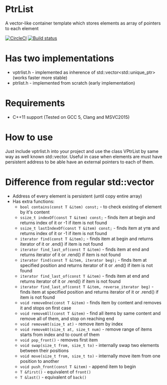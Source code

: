 # PtrList
A vector-like container template which stores elements as array of pointers to each element

[![CircleCI](https://circleci.com/gh/WohlSoft/PtrList.svg?style=svg)](https://circleci.com/gh/WohlSoft/PtrList) [![Build status](https://ci.appveyor.com/api/projects/status/bgoftm49v34ddefk?svg=true)](https://ci.appveyor.com/project/Wohlstand/ptrlist)


# Has two implementations
* vptrlist.h - implemented as inherence of std::vector<std::unique_ptr<T>> (works faster more stable)
* ptrlist.h - implemented from scratch (early implementation)

# Requirements
* C++11 support (Tested on GCC 5, Clang and MSVC2015)

# How to use
Just include vptrlist.h into your project and use the class VPtrList by same way as well known std::vector. Useful in case when elements are must have persistent address to be able have an external pointers to each of them.

# Difference from regular std::vector
* Address of every element is persistent (until copy entire array)
* Has extra functions:
    * `bool contains(const T &item) const;` - to check existing of element by it's content
    * `ssize_t indexOf(const T &item) const;` - finds item at begin and returns index of it or -1 if item is not found
    * `ssize_t lastIndexOf(const T &item) const;` - finds item at утв and returns index of it or -1 if item is not found
    * `iterator find(const T &item);` - finds item at begin and returns iterator of it or .end() if item is not found
    * `iterator find_last_of(const T &item)` - finds item at end and returns iterator of it or .rend() if item is not found
    * `iterator find(const T &item, iterator beg);` - finds item at specified position and returns iterator of it or .end() if item is not found
    * `iterator find_last_of(const T &item)` - finds item at end and returns iterator of it or .rend() if item is not found
    * `iterator find_last_of(const T &item, reverse_iterator beg)` - finds item at specified position and returns iterator of it or .rend() if item is not found
    * `void removeOne(const T &item)` - finds item by content and removes it and stops on first case
    * `void removeAll(const T &item)` - find all items by same content and remove all of them, and stop on reaching end
    * `void removeAt(size_t at)` - remove item by index
    * `void removeAt(size_t at, size_t num)` - remove range of items starts from index and to count of them
    * `void pop_front()` - removes first item
    * `void swap(size_t from, size_t to)` - internally swap two elements between their positions
    * `void move(size_t from, size_t to)` - internally move item from one position to another
    * `void push_front(const T &item)` - append item to begin
    * `T &first()` - equivalent of `front()`
    * `T &last()` - equivalent of `back()`

